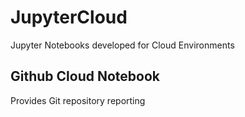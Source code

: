 # JupyterCloud
Jupyter Notebooks developed for Cloud Environments
## Github Cloud Notebook
Provides Git repository reporting
